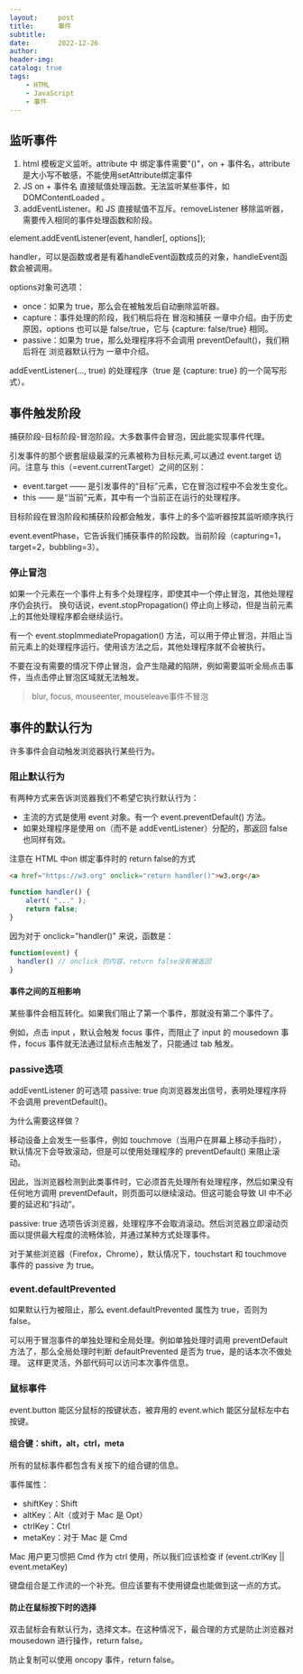 ```yaml
---
layout:     post
title:      事件
subtitle:   
date:       2022-12-26
author:     
header-img: 
catalog: true
tags:
    - HTML
    - JavaScript
    - 事件
---
```

## 监听事件
1. html 模板定义监听。attribute 中 绑定事件需要"()"，on + 事件名，attribute是大小写不敏感，不能使用setAttribute绑定事件
2. JS on + 事件名 直接赋值处理函数。无法监听某些事件，如 DOMContentLoaded 。
3. addEventListener。和 JS 直接赋值不互斥。removeListener 移除监听器，需要传入相同的事件处理函数和阶段。
   
element.addEventListener(event, handler\[, options\]);

handler，可以是函数或者是有着handleEvent函数成员的对象，handleEvent函数会被调用。

options对象可选项：
- once：如果为 true，那么会在被触发后自动删除监听器。
- capture：事件处理的阶段，我们稍后将在 冒泡和捕获 一章中介绍。由于历史原因，options 也可以是 false/true，它与 {capture: false/true} 相同。
- passive：如果为 true，那么处理程序将不会调用 preventDefault()，我们稍后将在 浏览器默认行为 一章中介绍。

addEventListener(..., true) 的处理程序（true 是 {capture: true} 的一个简写形式）。

## 事件触发阶段
捕获阶段-目标阶段-冒泡阶段。大多数事件会冒泡，因此能实现事件代理。

引发事件的那个嵌套层级最深的元素被称为目标元素,可以通过 event.target 访问。注意与 this（=event.currentTarget）之间的区别：
- event.target —— 是引发事件的“目标”元素，它在冒泡过程中不会发生变化。
- this —— 是“当前”元素，其中有一个当前正在运行的处理程序。

目标阶段在冒泡阶段和捕获阶段都会触发，事件上的多个监听器按其监听顺序执行

event.eventPhase，它告诉我们捕获事件的阶段数。当前阶段（capturing=1，target=2，bubbling=3）。

### 停止冒泡
如果一个元素在一个事件上有多个处理程序，即使其中一个停止冒泡，其他处理程序仍会执行。
换句话说，event.stopPropagation() 停止向上移动，但是当前元素上的其他处理程序都会继续运行。

有一个 event.stopImmediatePropagation() 方法，可以用于停止冒泡，并阻止当前元素上的处理程序运行。使用该方法之后，其他处理程序就不会被执行。

不要在没有需要的情况下停止冒泡，会产生隐藏的陷阱，例如需要监听全局点击事件，当点击停止冒泡区域就无法触发。

> blur, focus, mouseenter, mouseleave事件不冒泡

## 事件的默认行为
许多事件会自动触发浏览器执行某些行为。

### 阻止默认行为
有两种方式来告诉浏览器我们不希望它执行默认行为：
- 主流的方式是使用 event 对象。有一个 event.preventDefault() 方法。
- 如果处理程序是使用 on<event>（而不是 addEventListener）分配的，那返回 false 也同样有效。

注意在 HTML 中on<event> 绑定事件时的 return false的方式
```html
<a href="https://w3.org" onclick="return handler()">w3.org</a>
```
```javascript
function handler() {
    alert( "..." );
    return false;
}
```
因为对于 onclick="handler()" 来说，函数是：
```javascript
function(event) {
  handler() // onclick 的内容，return false没有被返回
}
```

#### 事件之间的互相影响
某些事件会相互转化。如果我们阻止了第一个事件，那就没有第二个事件了。

例如，点击 input ，默认会触发 focus 事件，而阻止了 input 的 mousedown 事件，focus 事件就无法通过鼠标点击触发了，只能通过 tab 触发。

### passive选项
addEventListener 的可选项 passive: true 向浏览器发出信号，表明处理程序将不会调用 preventDefault()。

为什么需要这样做？

移动设备上会发生一些事件，例如 touchmove（当用户在屏幕上移动手指时），默认情况下会导致滚动，但是可以使用处理程序的 preventDefault() 来阻止滚动。

因此，当浏览器检测到此类事件时，它必须首先处理所有处理程序，然后如果没有任何地方调用 preventDefault，则页面可以继续滚动。但这可能会导致 UI 中不必要的延迟和“抖动”。

passive: true 选项告诉浏览器，处理程序不会取消滚动。然后浏览器立即滚动页面以提供最大程度的流畅体验，并通过某种方式处理事件。

对于某些浏览器（Firefox，Chrome），默认情况下，touchstart 和 touchmove 事件的 passive 为 true。

### event.defaultPrevented
如果默认行为被阻止，那么 event.defaultPrevented 属性为 true，否则为 false。

可以用于冒泡事件的单独处理和全局处理。例如单独处理时调用 preventDefault 方法了，那么全局处理时判断 defaultPrevented 是否为 true，是的话本次不做处理。
这样更灵活，外部代码可以访问本次事件信息。

### 鼠标事件
event.button 能区分鼠标的按键状态，被弃用的 event.which 能区分鼠标左中右按键。

#### 组合键：shift，alt，ctrl，meta
所有的鼠标事件都包含有关按下的组合键的信息。

事件属性：
- shiftKey：Shift
- altKey：Alt（或对于 Mac 是 Opt）
- ctrlKey：Ctrl
- metaKey：对于 Mac 是 Cmd

Mac 用户更习惯把 Cmd 作为 ctrl 使用，所以我们应该检查 if (event.ctrlKey || event.metaKey)

键盘组合是工作流的一个补充。但应该要有不使用键盘也能做到这一点的方式。

#### 防止在鼠标按下时的选择
双击鼠标会有默认行为，选择文本。在这种情况下，最合理的方式是防止浏览器对 mousedown 进行操作，return false。

防止复制可以使用 oncopy 事件，return false。